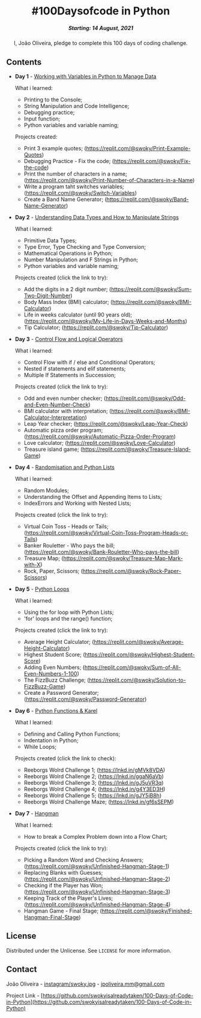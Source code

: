 <h1 align="center"> 
#100Daysofcode in Python
</h1>
<h5 align="center">
Starting: 14 August, 2021
</h5>

<p align="center">
I, João Oliveira, pledge to complete this 100 days of coding challenge.
</p>

## Contents

- <b>Day 1</b> - [Working with Variables in Python to Manage Data](https://github.com/swokyisalreadytaken/100-Days-of-Code-in-Python/tree/main/Day%201)

    What i learned:
    - Printing to the Console;
    - String Manipulation and Code Intelligence;
    - Debugging practice;
    - Input function;
    - Python variables and variable naming;

    Projects created:
    - Print 3 example quotes; (https://replit.com/@swoky/Print-Example-Quotes)
    - Debugging Practice - Fix the code; (https://replit.com/@swoky/Fix-the-code)
    - Print the number of characters in a name; (https://replit.com/@swoky/Print-Number-of-Characters-in-a-Name)
    - Write a program taht switches variables; (https://replit.com/@swoky/Switch-Variables)
    - Create a Band Name Generator; (https://replit.com/@swoky/Band-Name-Generator)
    
- <b>Day 2</b> - [Understanding Data Types and How to Manipulate Strings](https://github.com/swokyisalreadytaken/100-Days-of-Code-in-Python/tree/main/Day%202)

    What i learned:
    - Primitive Data Types;
    - Type Error, Type Checking and Type Conversion;
    - Mathematical Operations in Python;
    - Number Manipulation and F Strings in Python;
    - Python variables and variable naming;

    Projects created (click the link to try):
    - Add the digits in a 2 digit number; (https://replit.com/@swoky/Sum-Two-Digit-Number)
    - Body Mass Index (BMI) calculator; (https://replit.com/@swoky/BMI-Calculator)
    - Life in weeks calculator (until 90 years old); (https://replit.com/@swoky/My-Life-in-Days-Weeks-and-Months)
    - Tip Calculator; (https://replit.com/@swoky/Tip-Calculator)

- <b>Day 3</b> - [Control Flow and Logical Operators](https://github.com/swokyisalreadytaken/100-Days-of-Code-in-Python/tree/main/Day%203)

    What i learned:
    - Control Flow with if / else and Conditional Operators;
    - Nested if statements and elif statements;
    - Multiple If Statements in Succession;

    Projects created (click the link to try):
    - Odd and even number checker; (https://replit.com/@swoky/Odd-and-Even-Number-Check)
    - BMI calculator with interpretation; (https://replit.com/@swoky/BMI-Calculator-Interpretation)
    - Leap Year checker; (https://replit.com/@swoky/Leap-Year-Check)
    - Automatic pizza order program; (https://replit.com/@swoky/Automatic-Pizza-Order-Program)
    - Love calculator; (https://replit.com/@swoky/Love-Calculator)
    - Treasure island game; (https://replit.com/@swoky/Treasure-Island-Game)

- <b>Day 4</b> - [Randomisation and Python Lists](https://github.com/swokyisalreadytaken/100-Days-of-Code-in-Python/tree/main/Day%204)

    What i learned:
    - Random Modules;
    - Understanding the Offset and Appending Items to Lists;
    - IndexErrors and Working with Nested Lists;

    Projects created (click the link to try):
    - Virtual Coin Toss - Heads or Tails; (https://replit.com/@swoky/Virtual-Coin-Toss-Program-Heads-or-Tails)
    - Banker Rouletter - Who pays the bill; (https://replit.com/@swoky/Bank-Rouletter-Who-pays-the-bill)
    - Treasure Map; (https://replit.com/@swoky/Treasure-Map-Mark-with-X)
    - Rock, Paper, Scissors; (https://replit.com/@swoky/Rock-Paper-Scissors)

- <b>Day 5</b> - [Python Loops](https://github.com/swokyisalreadytaken/100-Days-of-Code-in-Python/tree/main/Day%205)

    What i learned:
    - Using the for loop with Python Lists;
    - 'for' loops and the range() function;

     Projects created (click the link to try):
    - Average Height Calculator; (https://replit.com/@swoky/Average-Height-Calculator)
    - Highest Student Score; (https://replit.com/@swoky/Highest-Student-Score)
    - Adding Even Numbers; (https://replit.com/@swoky/Sum-of-All-Even-Numbers-1-100)
    - The FizzBuzz Challenge; (https://replit.com/@swoky/Solution-to-FizzBuzz-Game)
    - Create a Password Generator; (https://replit.com/@swoky/Password-Generator)

- <b>Day 6</b> - [Python Functions & Karel](https://github.com/swokyisalreadytaken/100-Days-of-Code-in-Python/tree/main/Day%206)

    What I learned:
    - Defining and Calling Python Functions;
    - Indentation in Python;
    - While Loops;

    Projects created (click the link to check):
    - Reeborgs Wolrd Challenge 1; (https://lnkd.in/gMVk8VDA)
    - Reeborgs Wolrd Challenge 2; (https://lnkd.in/ggaN6aVb)
    - Reeborgs Wolrd Challenge 3; (https://lnkd.in/gJ5uVR3q)
    - Reeborgs Wolrd Challenge 4; (https://lnkd.in/g4Y3ED3H)
    - Reeborgs Wolrd Challenge 5; (https://lnkd.in/gJY5jB8h)
    - Reeborgs Wolrd Challenge Maze; (https://lnkd.in/gf6sSEPM)

- <b>Day 7</b> - [Hangman](https://github.com/swokyisalreadytaken/100-Days-of-Code-in-Python/tree/main/Day%207)

    What I learned:
    - How to break a Complex Problem down into a Flow Chart;

    Projects created (click the link to try):
    - Picking a Random Word and Checking Answers; (https://replit.com/@swoky/Unfinished-Hangman-Stage-1)
    - Replacing Blanks with Guesses; (https://replit.com/@swoky/Unfinished-Hangman-Stage-2)
    - Checking if the Player has Won; (https://replit.com/@swoky/Unfinished-Hangman-Stage-3)
    - Keeping Track of the Player's Lives; (https://replit.com/@swoky/Unfinished-Hangman-Stage-4)
    - Hangman Game - Final Stage; (https://replit.com/@swoky/Finished-Hangman-Final-Stage)

<!-- LICENSE -->
## License

Distributed under the Unlicense. See `LICENSE` for more information.



<!-- CONTACT -->
## Contact

João Oliveira - [instagram/swoky.jpg](https://www.instagram.com/swoky.jpg) - jpoliveira.mm@gmail.com

Project Link - [https://github.com/swokyisalreadytaken/100-Days-of-Code-in-Python](https://github.com/swokyisalreadytaken/100-Days-of-Code-in-Python)
